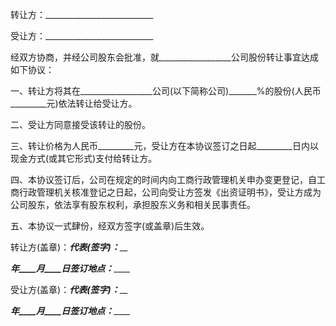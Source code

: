 
 


转让方：___________________________


受让方：___________________________


经双方协商，并经公司股东会批准，就__________________公司股份转让事宜达成如下协议：


一、转让方将其在__________________公司(以下简称公司)_______%的股份(人民币_________元)依法转让给受让方。


二、受让方同意接受该转让的股份。


三、转让价格为人民币_________元，受让方在本协议签订之日起_________日内以现金方式(或其它形式)支付给转让方。


四、本协议签订后，公司在规定的时间内向工商行政管理机关申办变更登记，自工商行政管理机关核准登记之日起，公司向受让方签发《出资证明书》，受让方成为公司股东，依法享有股东权利，承担股东义务和相关民事责任。


五、本协议一式肆份，经双方签字(或盖章)后生效。


转让方(盖章)：_______代表(签字)：_________


_________年____月____日签订地点：_____________


受让方(盖章)：_______代表(签字)：_________


_________年____月____日签订地点：_____________
 


 

 
 
 
 
 
  


  
 

  


  


  
 
 
 
 

